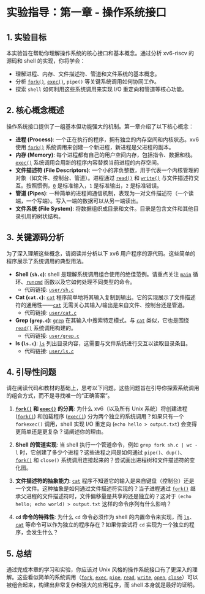 # 实验指导：第一章 - 操作系统接口

## 1. 实验目标

本实验旨在帮助你理解操作系统的核心接口和基本概念。通过分析 xv6-riscv 的源码和 shell 的实现，你将学会：

*   理解进程、内存、文件描述符、管道和文件系统的基本概念。
*   分析 [`fork()`](/source/xv6-riscv/kernel/sysproc.c.md#fork-kernel-sysproc-c), [`exec()`](/source/xv6-riscv/user/usertests.c.md#exec-user-usertests-c), `pipe()` 等关键系统调用如何协同工作。
*   探索 `shell` 如何利用这些系统调用来实现 I/O 重定向和管道等核心功能。

## 2. 核心概念概述

操作系统接口提供了一组基本但功能强大的机制。第一章介绍了以下核心概念：

*   **进程 (Process)**: 一个正在执行的程序，拥有独立的内存空间和内核状态。xv6 使用 [`fork()`](/source/xv6-riscv/kernel/sysproc.c.md#fork-kernel-sysproc-c) 系统调用来创建一个新进程，新进程是父进程的副本。
*   **内存 (Memory)**: 每个进程都有自己的用户空间内存，包括指令、数据和栈。[`exec()`](/source/xv6-riscv/user/usertests.c.md#exec-user-usertests-c) 系统调用会用新的程序内容替换当前进程的内存空间。
*   **文件描述符 (File Descriptors)**: 一个小的非负整数，用于代表一个内核管理的对象（如文件、控制台、管道）。进程通过 [`read()`](/source/xv6-riscv/kernel/console.c.md#read-kernel-console-c) 和 [`write()`](/source/xv6-riscv/user/usertests.c.md#write-user-usertests-c) 与文件描述符交互。按照惯例，[`0`](/source/xv6-riscv/kernel/kalloc.c.md#0-kernel-kalloc-c) 是标准输入，`1` 是标准输出，`2` 是标准错误。
*   **管道 (Pipes)**: 一种简单的进程间通信机制，表现为一对文件描述符（一个读端，一个写端）。写入一端的数据可以从另一端读出。
*   **文件系统 (File System)**: 将数据组织成目录和文件。目录是包含文件和其他目录引用的树状结构。

## 3. 关键源码分析

为了深入理解这些概念，请阅读并分析以下 xv6 用户程序的源代码。这些简单的程序展示了系统调用的典型用法。

*   **Shell (`sh.c`)**: shell 是理解系统调用组合使用的绝佳范例。请重点关注 [`main`](/source/xv6-riscv/user/zombie.c.md) 循环、[`runcmd`](/source/xv6-riscv/user/sh.c.md) 函数以及它如何处理不同类型的命令。
    *   代码链接: [`user/sh.c`](/source/xv6-riscv/user/sh.c.md)
*   **Cat (`cat.c`)**: [`cat`](/source/xv6-riscv/user/cat.c.md) 程序简单地将其输入复制到输出。它的实现展示了文件描述符的通用性——[`cat`](/source/xv6-riscv/user/cat.c.md) 无需关心其输入/输出是来自文件、控制台还是管道。
    *   代码链接: [`user/cat.c`](/source/xv6-riscv/user/cat.c.md)
*   **Grep (`grep.c`)**: [`grep`](/source/xv6-riscv/user/grep.c.md) 在其输入中搜索特定模式。与 [`cat`](/source/xv6-riscv/user/cat.c.md) 类似，它也是围绕 [`read()`](/source/xv6-riscv/kernel/console.c.md#read-kernel-console-c) 系统调用构建的。
    *   代码链接: [`user/grep.c`](/source/xv6-riscv/user/grep.c.md)
*   **ls (`ls.c`)**: [`ls`](/source/xv6-riscv/user/ls.c.md) 列出目录内容，这需要与文件系统进行交互以读取目录条目。
    *   代码链接: [`user/ls.c`](/source/xv6-riscv/user/ls.c.md)

## 4. 引导性问题

请在阅读代码和教材的基础上，思考以下问题。这些问题旨在引导你探索系统调用的组合方式，而不是寻找唯一的“正确答案”。

1.  **[`fork()`](/source/xv6-riscv/kernel/sysproc.c.md#fork-kernel-sysproc-c) 和 [`exec()`](/source/xv6-riscv/user/usertests.c.md#exec-user-usertests-c) 的分离**: 为什么 xv6（以及所有 Unix 系统）将创建进程 ([`fork()`](/source/xv6-riscv/kernel/sysproc.c.md#fork-kernel-sysproc-c)) 和加载程序 ([`exec()`](/source/xv6-riscv/user/usertests.c.md#exec-user-usertests-c)) 分为两个独立的系统调用？如果只有一个 `forkexec()` 调用，shell 实现 I/O 重定向 (`echo hello > output.txt`) 会变得更简单还是更复杂？请阐述你的理由。

2.  **Shell 的管道实现**: 当 shell 执行一个管道命令，例如 `grep fork sh.c | wc -l` 时，它创建了多少个进程？这些进程之间是如何通过 `pipe()`、`dup()`、[`fork()`](/source/xv6-riscv/kernel/sysproc.c.md#fork-kernel-sysproc-c) 和 `close()` 系统调用连接起来的？尝试画出进程树和文件描述符的变化图。

3.  **文件描述符的抽象能力**: [`cat`](/source/xv6-riscv/user/cat.c.md) 程序不知道它的输入是来自键盘（控制台）还是一个文件。这种抽象是如何通过文件描述符实现的？当子进程通过 [`fork()`](/source/xv6-riscv/kernel/sysproc.c.md#fork-kernel-sysproc-c) 继承父进程的文件描述符时，文件偏移量是共享的还是独立的？这对于 `(echo hello; echo world) > output.txt` 这样的命令序列有什么影响？

4.  **`cd` 命令的特殊性**: 为什么 `cd` 命令必须作为 shell 的内置命令来实现，而 [`ls`](/source/xv6-riscv/user/ls.c.md)、[`cat`](/source/xv6-riscv/user/cat.c.md) 等命令可以作为独立的程序存在？如果你尝试将 `cd` 实现为一个独立的程序，会发生什么？

## 5. 总结

通过完成本章的学习和实验，你应该对 Unix 风格的操作系统接口有了更深入的理解。这些看似简单的系统调用（[`fork`](/source/xv6-riscv/user/user.h.md), [`exec`](/source/xv6-riscv/user/user.h.md), [`pipe`](/source/xv6-riscv/user/user.h.md), [`read`](/source/xv6-riscv/user/user.h.md), [`write`](/source/xv6-riscv/user/user.h.md), [`open`](/source/xv6-riscv/user/user.h.md), [`close`](/source/xv6-riscv/user/user.h.md)）可以被组合起来，构建出非常复杂和强大的应用程序，而 shell 本身就是最好的证明。